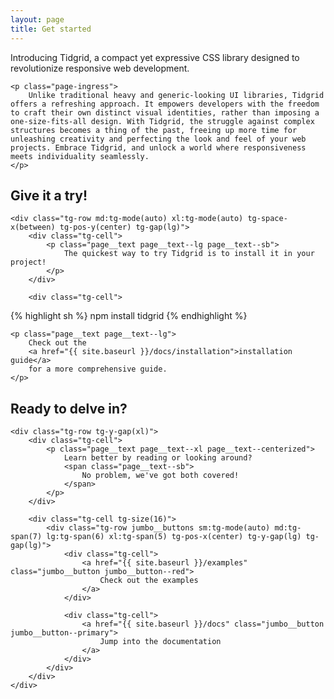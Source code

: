 ```yaml
---
layout: page
title: Get started
---
```


<section class="tg-section">
    <p class="page-ingress page-ingress--lg">
        Introducing Tidgrid, a compact yet expressive CSS library designed to revolutionize responsive web development.
    </p>

    <p class="page-ingress">
        Unlike traditional heavy and generic-looking UI libraries, Tidgrid offers a refreshing approach. It empowers developers with the freedom to craft their own distinct visual identities, rather than imposing a one-size-fits-all design. With Tidgrid, the struggle against complex structures becomes a thing of the past, freeing up more time for unleashing creativity and perfecting the look and feel of your web projects. Embrace Tidgrid, and unlock a world where responsiveness meets individuality seamlessly.
    </p>
</section>

<section class="tg-section">
    <h2 class="page__subtitle">Give it a try!</h2>

    <div class="tg-row md:tg-mode(auto) xl:tg-mode(auto) tg-space-x(between) tg-pos-y(center) tg-gap(lg)">
        <div class="tg-cell">
            <p class="page__text page__text--lg page__text--sb">
                The quickest way to try Tidgrid is to install it in your project!
            </p>
        </div>

        <div class="tg-cell">
{% highlight sh %}
npm install tidgrid
{% endhighlight %}
        </div>
    </div>

    <p class="page__text page__text--lg">
        Check out the
        <a href="{{ site.baseurl }}/docs/installation">installation guide</a>
        for a more comprehensive guide.
    </p>
</section>

<section class="tg-section">
    <h2 class="page__subtitle page__text--centerized page__subtitle--important">Ready to delve in?</h2>

    <div class="tg-row tg-y-gap(xl)">
        <div class="tg-cell">
            <p class="page__text page__text--xl page__text--centerized">
                Learn better by reading or looking around?
                <span class="page__text--sb">
                    No problem, we've got both covered!
                </span>
            </p>
        </div>

        <div class="tg-cell tg-size(16)">
            <div class="tg-row jumbo__buttons sm:tg-mode(auto) md:tg-span(7) lg:tg-span(6) xl:tg-span(5) tg-pos-x(center) tg-y-gap(lg) tg-gap(lg)">
                <div class="tg-cell">
                    <a href="{{ site.baseurl }}/examples" class="jumbo__button jumbo__button--red">
                        Check out the examples
                    </a>
                </div>

                <div class="tg-cell">
                    <a href="{{ site.baseurl }}/docs" class="jumbo__button jumbo__button--primary">
                        Jump into the documentation
                    </a>
                </div>
            </div>
        </div>
    </div>
</section>
